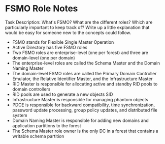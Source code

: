 # FSMO Role Notes
Task Description: What's FSMO?
What are the different roles? Which are particularly important to keep track of?
Write up a little explanation that would be easy for someone new to the concepts could follow.

- FSMO stands for Flexible Single Master Operation
- Active Directory has five FSMO roles
- Two FSMO roles are enterprise-level (one per forest) and three are domain-level (one per domain)
- The enterprise-level roles are called the Schema Master and the Domain Naming Master
- The domain-level FSMO roles are called the Primary Domain Controller Emulator, the Relative Identifier Master, and the Infrastructure Master
- RID Master is responsible for allocating active and standby RID pools to domain controllers
- RID pools are used to generate a new objects SID
- Infrastructure Master is responsible for managing phantom objects
- PDCE is responsible for backward compatibility, time synchronization, password update processing, group policy updates, and distributed file system
- Domain Naming Master is responsible for adding new domains and application partitions to the forest
- The Schema Master role owner is the only DC in a forest that contains a writable schema partition
